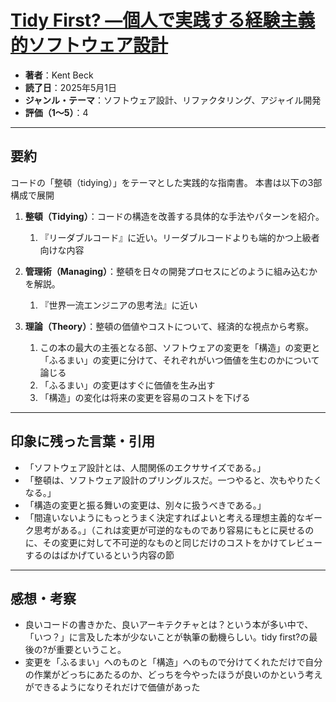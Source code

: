 
# [Tidy First? ―個人で実践する経験主義的ソフトウェア設計](https://www.amazon.co.jp/Tidy-First-%E2%80%95%E5%80%8B%E4%BA%BA%E3%81%A7%E5%AE%9F%E8%B7%B5%E3%81%99%E3%82%8B%E7%B5%8C%E9%A8%93%E4%B8%BB%E7%BE%A9%E7%9A%84%E3%82%BD%E3%83%95%E3%83%88%E3%82%A6%E3%82%A7%E3%82%A2%E8%A8%AD%E8%A8%88-Kent-Beck/dp/4814400918)

- **著者**：Kent Beck
- **読了日**：2025年5月1日
- **ジャンル・テーマ**：ソフトウェア設計、リファクタリング、アジャイル開発
- **評価（1〜5）**：4

---

## 要約

コードの「整頓（tidying）」をテーマとした実践的な指南書。
本書は以下の3部構成で展開

1. **整頓（Tidying）**：コードの構造を改善する具体的な手法やパターンを紹介。
	1. 『リーダブルコード』に近い。リーダブルコードよりも端的かつ上級者向けな内容
    
2. **管理術（Managing）**：整頓を日々の開発プロセスにどのように組み込むかを解説。
	1. 『世界一流エンジニアの思考法』に近い
    
3. **理論（Theory）**：整頓の価値やコストについて、経済的な視点から考察。 
	1. この本の最大の主張となる部、ソフトウェアの変更を「構造」の変更と「ふるまい」の変更に分けて、それぞれがいつ価値を生むのかについて論じる
	2. 「ふるまい」の変更はすぐに価値を生み出す
	3. 「構造」の変化は将来の変更を容易のコストを下げる

---

## 印象に残った言葉・引用

- 「ソフトウェア設計とは、人間関係のエクササイズである。」
- 「整頓は、ソフトウェア設計のプリングルスだ。一つやると、次もやりたくなる。」
- 「構造の変更と振る舞いの変更は、別々に扱うべきである。」
- 「間違いないようにもっとうまく決定すればよいと考える理想主義的なギーク思考がある。」（これは変更が可逆的なものであり容易にもとに戻せるのに、その変更に対して不可逆的なものと同じだけのコストをかけてレビューするのはばかげているという内容の節
    

---

## 感想・考察

- 良いコードの書きかた、良いアーキテクチャとは？という本が多い中で、「いつ？」に言及した本が少ないことが執筆の動機らしい。tidy first?の最後の?が重要ということ。
- 変更を「ふるまい」へのものと「構造」へのもので分けてくれただけで自分の作業がどっちにあたるのか、どっちを今やったほうが良いのかという考えができるようになりそれだけで価値があった

